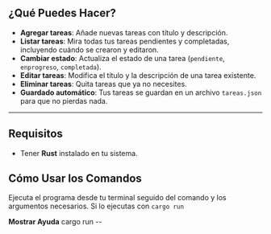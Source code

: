 
## ¿Qué Puedes Hacer?

* **Agregar tareas**: Añade nuevas tareas con título y descripción.
* **Listar tareas**: Mira todas tus tareas pendientes y completadas, incluyendo cuándo se crearon y editaron.
* **Cambiar estado**: Actualiza el estado de una tarea (`pendiente`, `enprogreso`, `completada`).
* **Editar tareas**: Modifica el título y la descripción de una tarea existente.
* **Eliminar tareas**: Quita tareas que ya no necesites.
* **Guardado automático**: Tus tareas se guardan en un archivo `tareas.json` para que no pierdas nada.

---

## Requisitos

* Tener **Rust** instalado en tu sistema.



## Cómo Usar los Comandos

Ejecuta el programa desde tu terminal seguido del comando y los argumentos necesarios. Si lo ejecutas con `cargo run`

**Mostrar Ayuda**
cargo run --